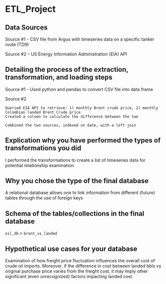 # ETL_Project
## Data Sources
  Source #1 - CSV file from Argus with timeseries data on a specific tanker route (TD9)
  
  Source #2 – US Energy Information Administration (EIA) API 
  
## Detailing the process of the extraction, transformation, and loading steps
  Source #1 - Used python and pandas to convert CSV file into data frame
  
  Source #2 
  
    Queried EIA API to retrieve: 1) monthly Brent crude price, 2) monthly Colombian landed Brent Crude price
    Created a column to calculate the difference between the two
    
    Combined the two sources, indexed on date, with a left join
    
## Explication why you have performed the types of transformations you did
  I performed the transformations to create a list of timeseries data for potential relationship examination
  
## Why you chose the type of the final database
  A relational database allows one to link information from different (future) tables through the use of foreign keys
  
## Schema of the tables/collections in the final database
  `oil_db` > `brent_vs_landed`
  
## Hypothetical use cases for your database
  Examination of how freight price fluctuation influences the overall cost of crude oil imports. Moreover, if the difference in cost         between landed bbls vs original purchase price varies from the freight cost, it may imply other significant (even unrecognized) factors   impacting landed cost.


